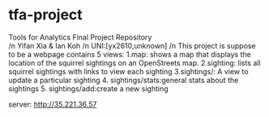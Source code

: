 # tfa-project
Tools for Analytics Final Project Repository  
/n
Yifan Xia & Ian Koh 
/n
UNI:[yx2610,unknown]
/n
This project is suppose to be a webpage contains 5 views:
1.map: shows a map that displays the location of the squirrel sightings on an OpenStreets map.
2.sighting: lists all squirrel sightings with links to view each sighting
3.sightings/<unique-squirrel-id>: A view to update a particular sighting
4. sightings/stats:general stats about the sightings
5. sightings/add:create a new sighting
 
server: http://35.221.36.57
